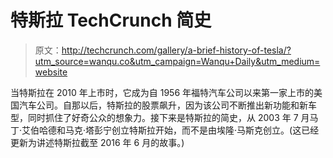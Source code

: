 # 特斯拉 TechCrunch 简史

> 原文：<http://techcrunch.com/gallery/a-brief-history-of-tesla/?utm_source=wanqu.co&utm_campaign=Wanqu+Daily&utm_medium=website>

当特斯拉在 2010 年上市时，它成为自 1956 年福特汽车公司以来第一家上市的美国汽车公司。自那以后，特斯拉的股票飙升，因为该公司不断推出新功能和新车型，同时抓住了好奇公众的想象力。接下来是特斯拉的简史，从 2003 年 7 月马丁·艾伯哈德和马克·塔彭宁创立特斯拉开始，而不是由埃隆·马斯克创立。(这已经更新为讲述特斯拉截至 2016 年 6 月的故事。)